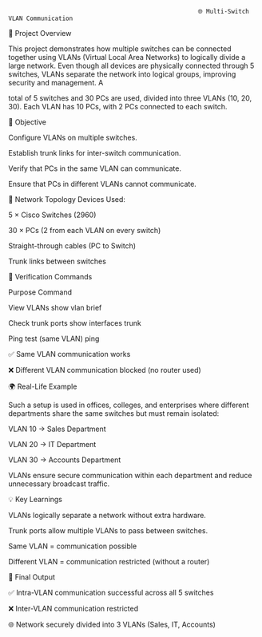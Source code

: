                                                         🌐 Multi-Switch VLAN Communication
📘 Project Overview

This project demonstrates how multiple switches can be connected together using VLANs (Virtual Local Area Networks) to logically divide a large network. Even though all devices are physically connected through 5 switches, VLANs separate the network into logical groups, improving security and management. A 

total of 5 switches and 30 PCs are used, divided into three VLANs (10, 20, 30). Each VLAN has 10 PCs, with 2 PCs connected to each switch.

🧠 Objective 

Configure VLANs on multiple switches. 

Establish trunk links for inter-switch communication. 

Verify that PCs in the same VLAN can communicate. 

Ensure that PCs in different VLANs cannot communicate.

🧩 Network Topology Devices Used:

5 × Cisco Switches (2960) 

30 × PCs (2 from each VLAN on every switch) 

Straight-through cables (PC to Switch) 

Trunk links between switches

🧰 Verification Commands

Purpose	Command

View VLANs	show vlan brief

Check trunk ports	show interfaces trunk

Ping test (same VLAN)	ping <IP>

✅ Same VLAN communication works

❌ Different VLAN communication blocked (no router used)

🌍 Real-Life Example

Such a setup is used in offices, colleges, and enterprises where different departments share the same switches but must remain isolated:

VLAN 10 → Sales Department

VLAN 20 → IT Department

VLAN 30 → Accounts Department

VLANs ensure secure communication within each department and reduce unnecessary broadcast traffic.

💡 Key Learnings

VLANs logically separate a network without extra hardware.

Trunk ports allow multiple VLANs to pass between switches.

Same VLAN = communication possible

Different VLAN = communication restricted (without a router)

🏁 Final Output

✅ Intra-VLAN communication successful across all 5 switches

❌ Inter-VLAN communication restricted

🌐 Network securely divided into 3 VLANs (Sales, IT, Accounts)
